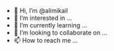 - 👋 Hi, I’m @alimikail
- 👀 I’m interested in ...
- 🌱 I’m currently learning ...
- 💞️ I’m looking to collaborate on ...
- 📫 How to reach me ...

<!---
alimikail/alimikail is a ✨ special ✨ repository because its `README.md` (this file) appears on your GitHub profile.
You can click the Preview link to take a look at your changes.
--->
